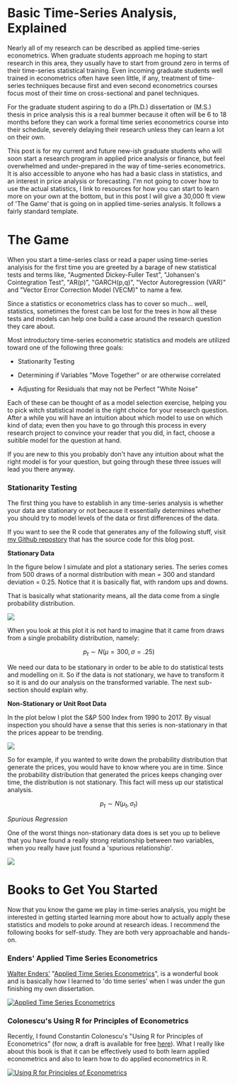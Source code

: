# Basic Time-Series Analysis, Explained



<meta property="og:title" content="Basic Time-Series Analysis, Explained">
<meta property="og:description" content="Even for students who are well trained in econometrics/statistics, getting started with time-series analysis can be mystifying.">

<!-- 
<meta property="og:image" content="">
<meta property="og:url" content="">
-->

Nearly all of my research can be described as applied time-series econometrics. When graduate students approach me hoping to start research in this area, they usually have to start from ground zero in terms of their time-series statistical training. Even incoming graduate students well trained in econometrics often have seen little, if any, treatment of time-series techniques because first and even second econometrics courses focus most of their time on cross-sectional and panel techniques.

For the graduate student aspiring to do a (Ph.D.) dissertation or (M.S.) thesis in price analysis this is a real bummer because it often will be 6 to 18 months before they can work a formal time series econometrics course into their schedule, severely delaying their research unless they can learn a lot on their own. 

This post is for my current and future new-ish graduate students who will soon start a research program in applied price analysis or finance, but feel overwhelmed and under-prepared in the way of time-series econometrics. It is also accessible to anyone who has had a basic class in statistics, and an interest in price analysis or forecasting. I'm not going to cover how to use the actual statistics, I link to resources for how you can start to learn more on your own at the bottom, but in this post I will give a 30,000 ft view of 'The Game' that is going on in applied time-series analysis. It follows a fairly standard template. 

# The Game

When you start a time-series class or read a paper using time-series analyisis for the first time you are greeted by a barage of new statistical tests and terms like, "Augmented Dickey-Fuller Test", "Johansen's Cointegration Test", "AR(p)", "GARCH(p,q)", "Vector Autoregression (VAR)" and "Vector Error Correction Model (VECM)" to name a few. 

Since a statistics or econometrics class has to cover so much... well, statistics, sometimes the forest can be lost for the trees in how all these tests and models can help one build a case around the research question they care about. 

Most introductory time-series econometric statistics and models are utilized toward one of the following three goals: 

+ Stationarity Testing

+ Determining if Variables "Move Together" or are otherwise correlated

+ Adjusting for Residuals that may not be Perfect "White Noise"

Each of these can be thought of as a model selection exercise, helping you to pick witch statistical model is the right choice for your research question. After a while you will have an intuition about which model to use on which kind of data; even then you have to go through this process in every research project to convince your reader that you did, in fact, choose a suitible model for the question at hand. 

If you are new to this you probably don't have any intuition about what the right model is for your question, but going through these three issues will lead you there anyway. 

### Stationarity Testing

The first thing you have to establish in any time-series analysis is whether your data are stationary or not because it essentially determines whether you should try to model levels of the data or first differences of the data. 

If you want to see the R code that generates any of the following stuff, visit [my Github repostory](https://github.com/mindymallory/BlogPosts/blob/master/2018-01-02-Time-Series-Explainer.Rmd) that has the source code for this blog post.  

**Stationary Data**

In the figure below I simulate and plot a stationary series. The series comes from 500 draws of a normal distribution with mean = 300 and standard deviation = 0.25. Notice that it is basically flat, with random ups and downs. 

That is basically what stationarity means, all the data come from a single probability distribution. 

![](2018-01-02-Time-Series-Explainer_files/figure-html/unnamed-chunk-2-1.png)<!-- -->

When you look at this plot it is not hard to imagine that it came from draws from a single probability distribution, namely:

$$p_t \sim N(\mu = 300, \sigma = .25)$$

We need our data to be stationary in order to be able to do statistical tests and modelling on it. So if the data is not stationary, we have to transform it so it is and do our analysis on the transformed variable. The next sub-section should explain why. 

**Non-Stationary or Unit Root Data**

In the plot below I plot the S&P 500 Index from 1990 to 2017. By visual inspection you should have a sense that this series is non-stationary in that the prices appear to be trending. 



![](2018-01-02-Time-Series-Explainer_files/figure-html/unnamed-chunk-4-1.png)<!-- -->


So for example, if you wanted to write down the probability distribution that generate the prices, you would have to know where you are in time. Since the probability distribution that generated the prices keeps changing over time, the distribution is not stationary. This fact will mess up our statistical analysis. 

$$p_t \sim N(\mu_t, \sigma_t)$$

*Spurious Regression*

One of the worst things non-stationary data does is set you up to believe that you have found a really strong relationship between two variables, when you really have just found a 'spurious relationship'. 

<!-- ```{r} -->
<!-- #Not sure why this chunk can run in console, but won't knit. Oh well, saved to .png and embedded that way. -->
<!-- data <- cbind(SPY$SPY.Adjusted, GS$GS.Adjusted) -->
<!-- q <- autoplot(data, facets = FALSE) + -->
<!--   theme_bw() + -->
<!--   labs(title = "SPY and GS Prices from 2007 to 2017", x = "") -->
<!-- ggsave('images/nonstationary.png', width = 6, height = 4) -->
<!-- ``` -->

![](images/nonstationary.png)

# Books to Get You Started

Now that you know the game we play in time-series analysis, you might be interested in getting started learning more about how to actually apply these statistics and models to poke around at research ideas. I recommend the following books for self-study. They are both very approachable and hands-on. 

### Enders' Applied Time Series Econometrics

[Walter Enders'](http://time-series.net/) "[Applied Time Series Econometrics](https://www.amazon.com/Applied-Econometric-Wiley-Probability-Statistics/dp/1118808568/ref=dp_ob_title_bk)", is a wonderful book and is basically how I learned to 'do time series' when I was under the gun finishing my own dissertation. 

[![Applied Time Series Econometrics](images/Enders.png)](https://www.amazon.com/Applied-Econometric-Wiley-Probability-Statistics/dp/1118808568/ref=dp_ob_title_bk)

### Colonescu's Using R for Principles of Econometrics  

Recently, I found Constantin Colonescu's "Using R for Principles of Econometrics" (for now, a draft is available for free [here](https://bookdown.org/ccolonescu/RPoE4/)). What I really like about this book is that it can be effectively used to both learn applied econometrics and also to learn how to do applied econometrics in R.   

[![Using R for Principles of Econometrics](images/RPrinciplesMetrics.png)](http://www.lulu.com/shop/constantin-colonescu/using-r-for-principles-of-econometrics/paperback/product-23467421.html)
